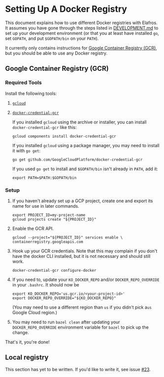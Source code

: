 # Setting Up A Docker Registry

This document explains how to use different Docker registries with Elafros. It
assumes you have gone through the steps listed in
[DEVELOPMENT.md](/DEVELOPMENT.md) to set up your development environment (or
that you at least have installed `go`, set `GOPATH`, and put `$GOPATH/bin` on
your `PATH`).

It currently only contains instructions for [Google Container Registry
(GCR)](https://cloud.google.com/container-registry/), but you should be able to
use any Docker registry.

## Google Container Registry (GCR)

### Required Tools

Install the following tools:

1.  [`gcloud`](https://cloud.google.com/sdk/downloads)
1.  [`docker-credential-gcr`](https://github.com/GoogleCloudPlatform/docker-credential-gcr)

    If you installed `gcloud` using the archive or installer, you can install
    `docker-credential-gcr` like this:

    ```shell
    gcloud components install docker-credential-gcr
    ```

    If you installed `gcloud` using a package manager, you may need to install
    it with `go get`:

    ```shell
    go get github.com/GoogleCloudPlatform/docker-credential-gcr
    ```

    If you used `go get` to install and `$GOPATH/bin` isn't already in `PATH`,
    add it:

    ```shell
    export PATH=$PATH:$GOPATH/bin
    ```

### Setup

1.  If you haven't already set up a GCP project, create one and export its name
    for use in later commands.

    ```shell
    export PROJECT_ID=my-project-name
    gcloud projects create "${PROJECT_ID}"
    ```

1.  Enable the GCR API.

    ```shell
    gcloud --project="${PROJECT_ID}" services enable \
    containerregistry.googleapis.com
    ```

1.  Hook up your GCR credentials. Note that this may complain if you don't have
    the docker CLI installed, but it is not necessary and should still work.

    ```shell
    docker-credential-gcr configure-docker
    ```

1.  If you need to, update your `KO_DOCKER_REPO` and/or `DOCKER_REPO_OVERRIDE`
    in your `.bashrc`. It should now be

    ```shell
    export KO_DOCKER_REPO='us.gcr.io/<your-project-id>'
    export DOCKER_REPO_OVERRIDE="${KO_DOCKER_REPO}"
    ```

    (You may need to use a different region than `us` if you didn't pick a`us`
    Google Cloud region.)

1.  You may need to run `bazel clean` after updating your `DOCKER_REPO_OVERRIDE`
    environment variable for `bazel` to pick up the change.

That's it, you're done!

## Local registry

This section has yet to be written. If you'd like to write it, see issue
[#23](https://github.com/elafros/elafros/issues/23).
